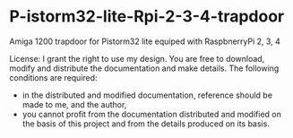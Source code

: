 # P-istorm32-lite-Rpi-2-3-4-trapdoor
Amiga 1200 trapdoor for Pistorm32 lite equiped with RaspbnerryPi 2, 3, 4

License:
I grant the right to use my design.
You are free to download, modify and distribute the documentation and make details.
The following conditions are required:
- in the distributed and modified documentation, reference should be made to me, and the author,
- you cannot profit from the documentation distributed and modified on the basis of this project and from the details produced on its basis.